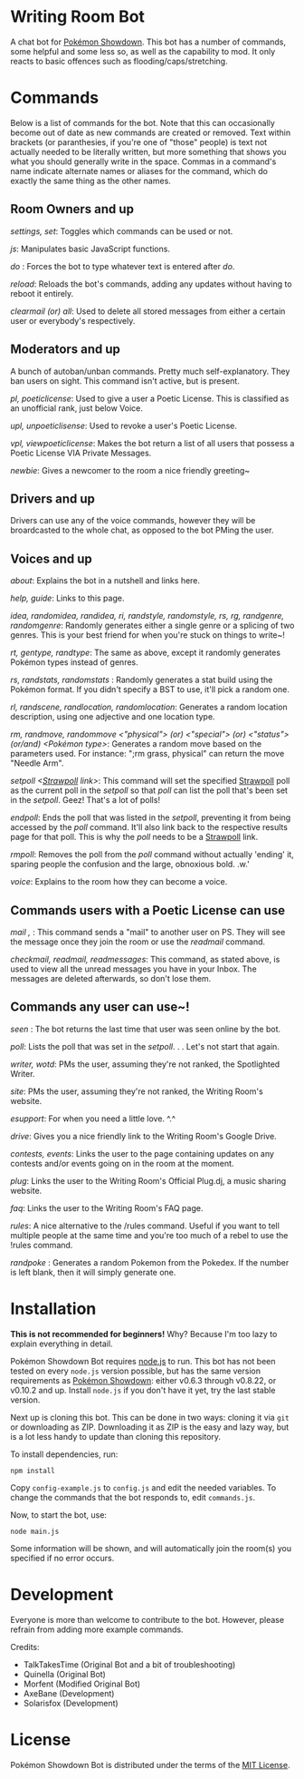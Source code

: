 Writing Room Bot
====================

A chat bot for [Pokémon Showdown][1]. This bot has a number of commands, some helpful and some less so, as well as the capability to mod. It only reacts to basic offences such as flooding/caps/stretching.

  [1]: http://www.pokemonshowdown.com/

Commands
========
Below is a list of commands for the bot. Note that this can occasionally become out of date as new commands are created or removed. Text within brackets (or paranthesies, if you're one of "those" people) is text not actually needed to be literally written, but more something that shows you what you should generally write in the space. Commas in a command's name indicate alternate names or aliases for the command, which do exactly the same thing as the other names.

Room Owners and up
------------------
*settings, set*: Toggles which commands can be used or not.

*js*: Manipulates basic JavaScript functions.

*do <text>*: Forces the bot to type whatever text is entered after *do*.

*reload*: Reloads the bot's commands, adding any updates without having to reboot it entirely.

*clearmail <optional user> (or) all*: Used to delete all stored messages from either a certain user or everybody's respectively.

Moderators and up
-----------------

A bunch of autoban/unban commands. Pretty much self-explanatory. They ban users on sight. This command isn't active, but is present.

*pl, poeticlicense*: Used to give a user a Poetic License. This is classified as an unofficial rank, just below Voice.

*upl, unpoeticlisense*: Used to revoke a user's Poetic License. 

*vpl, viewpoeticlicense*: Makes the bot return a list of all users that possess a Poetic License VIA Private Messages.

*newbie*: Gives a newcomer to the room a nice friendly greeting~

Drivers and up
--------------

Drivers can use any of the voice commands, however they will be broardcasted to the whole chat, as opposed to the bot PMing the user.

Voices and up
-------------
*about*: Explains the bot in a nutshell and links here.

*help, guide*: Links to this page.

*idea, randomidea, randidea, ri, randstyle, randomstyle, rs, rg, randgenre, randomgenre*: Randomly generates either a single genre or a splicing of two genres. This is your best friend for when you're stuck on things to write~!

*rt, gentype, randtype*: The same as above, except it randomly generates Pokémon types instead of genres.

*rs, randstats, randomstats <optional BST>*: Randomly generates a stat build using the Pokémon format. If you didn't specify a BST to use, it'll pick a random one.

*rl, randscene, randlocation, randomlocation*: Generates a random location description, using one adjective and one location type.

*rm, randmove, randommove <"physical"> (or) <"special"> (or) <"status"> (or/and) <Pokémon type>*: Generates a random move based on the parameters used. For instance: ";rm grass, physical" can return the move "Needle Arm".

*setpoll <[Strawpoll][4] link>*: This command will set the specified [Strawpoll][4] poll as the current poll in the
*setpoll* so that *poll* can list the poll that's been set in the *setpoll*. Geez! That's a lot of polls!

*endpoll*: Ends the poll that was listed in the *setpoll*, preventing it from being accessed by the *poll* command. It'll also link back to the respective results page for that poll. This is why the *poll* needs to be a [Strawpoll][4] link.

*rmpoll*: Removes the poll from the *poll* command without actually 'ending' it, sparing people the confusion and the large, obnoxious bold. .w.'

*voice*: Explains to the room how they can become a voice. 

Commands users with a Poetic License can use
--------------------------------------------

*mail <user>, <message>*: This command sends a "mail" to another user on PS. They will see the message once they join the room or use the *readmail* command.

*checkmail, readmail, readmessages*: This command, as stated above, is used to view all the unread messages you have in your Inbox. The messages are deleted afterwards, so don't lose them.

Commands any user can use~!
---------------------------

*seen <user>*: The bot returns the last time that user was seen online by the bot.

*poll*: Lists the poll that was set in the *setpoll*. . . Let's not start that again.

*writer, wotd*: PMs the user, assuming they're not ranked, the Spotlighted Writer.

*site*: PMs the user, assuming they're not ranked, the Writing Room's website.

*esupport*: For when you need a little love. ^.^

*drive*: Gives you a nice friendly link to the Writing Room's Google Drive.

*contests, events*: Links the user to the page containing updates on any contests and/or events going on in the room at the moment.

*plug*: Links the user to the Writing Room's Official Plug.dj, a music sharing website. 

*faq*: Links the user to the Writing Room's FAQ page.

*rules*: A nice alternative to the /rules command. Useful if you want to tell multiple people at the same time and you're too much of a rebel to use the !rules command.

*randpoke <optional number between one and six>*: Generates a random Pokemon from the Pokedex. If the number is left blank, then it will simply generate one.

Installation
============

**This is not recommended for beginners!**
Why? Because I'm too lazy to explain everything in detail.

Pokémon Showdown Bot requires [node.js][2] to run.
This bot has not been tested on every `node.js` version possible, but has the same version requirements as [Pokémon Showdown][3]: either v0.6.3 through v0.8.22, or v0.10.2 and up.
Install `node.js` if you don't have it yet, try the last stable version.

Next up is cloning this bot. This can be done in two ways: cloning it via `git` or downloading as ZIP.
Downloading it as ZIP is the easy and lazy way, but is a lot less handy to update than cloning this repository.

To install dependencies, run:

    npm install

Copy `config-example.js` to `config.js` and edit the needed variables.
To change the commands that the bot responds to, edit `commands.js`.

Now, to start the bot, use:

    node main.js

Some information will be shown, and will automatically join the room(s) you specified if no error occurs.

  [2]: http://nodejs.org/
  [3]: https://github.com/Zarel/Pokemon-Showdown
  [4]: http://www.strawpoll.me/

Development
===========

Everyone is more than welcome to contribute to the bot.
However, please refrain from adding more example commands.

Credits:
 - TalkTakesTime (Original Bot and a bit of troubleshooting)
 - Quinella (Original Bot)
 - Morfent (Modified Original Bot)
 - AxeBane (Development)
 - Solarisfox (Development)

License
=======

Pokémon Showdown Bot is distributed under the terms of the [MIT License][5].

  [5]: https://github.com/Quinella/Pokemon-Showdown-Bot/blob/master/LICENSE
